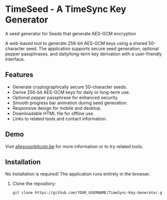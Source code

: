 # TimeSeed  - A TimeSync Key Generator
A seed generator for Seeds that generate AES-GCM encryption 

A web-based tool to generate 256-bit AES-GCM keys using a shared 50-character seed. The application supports secure seed generation, optional pepper passphrases, and daily/long-term key derivation with a user-friendly interface.

## Features
- Generate cryptographically secure 50-character seeds.
- Derive 256-bit AES-GCM keys for daily or long-term use.
- Optional pepper passphrase for enhanced security.
- Smooth progress bar animation during seed generation.
- Responsive design for mobile and desktop.
- Downloadable HTML file for offline use.
- Links to related tools and contact information.

## Demo
Visit [allesvoorbitcoin.be](https://allesvoorbitcoin.be/) for more information or to try related tools.

## Installation
No installation is required! The application runs entirely in the browser.

1. Clone the repository:
   ```bash
   git clone https://github.com/YOUR_USERNAME/TimeSync-Key-Generator.git
